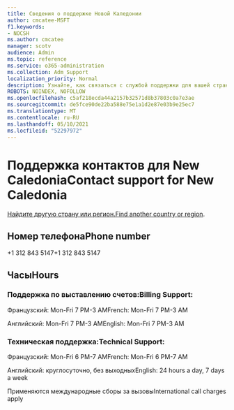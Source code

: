 ```yaml
---
title: Сведения о поддержке Новой Каледонии
author: cmcatee-MSFT
f1.keywords:
- NOCSH
ms.author: cmcatee
manager: scotv
audience: Admin
ms.topic: reference
ms.service: o365-administration
ms.collection: Adm_Support
localization_priority: Normal
description: Узнайте, как связаться с службой поддержки для вашей страны или региона.
ROBOTS: NOINDEX, NOFOLLOW
ms.openlocfilehash: c5af218ecda44a2157b32571d8b37803c0a7e3ae
ms.sourcegitcommit: de5fce90de22ba588e75e1a1d2e87e03b9e25ec7
ms.translationtype: MT
ms.contentlocale: ru-RU
ms.lasthandoff: 05/10/2021
ms.locfileid: "52297972"
---
```

# <a name="contact-support-for-new-caledonia"></a><span data-ttu-id="441ea-103">Поддержка контактов для New Caledonia</span><span class="sxs-lookup"><span data-stu-id="441ea-103">Contact support for New Caledonia</span></span>

<span data-ttu-id="441ea-104">[Найдите другую страну или регион.](../../business-video/get-help-support.md)</span><span class="sxs-lookup"><span data-stu-id="441ea-104">[Find another country or region](../../business-video/get-help-support.md).</span></span>

## <a name="phone-number"></a><span data-ttu-id="441ea-105">Номер телефона</span><span class="sxs-lookup"><span data-stu-id="441ea-105">Phone number</span></span>
<span data-ttu-id="441ea-106">+1 312 843 5147</span><span class="sxs-lookup"><span data-stu-id="441ea-106">+1 312 843 5147</span></span>

## <a name="hours"></a><span data-ttu-id="441ea-107">Часы</span><span class="sxs-lookup"><span data-stu-id="441ea-107">Hours</span></span>
### <a name="billing-support"></a><span data-ttu-id="441ea-108">Поддержка по выставлению счетов:</span><span class="sxs-lookup"><span data-stu-id="441ea-108">Billing Support:</span></span>

<span data-ttu-id="441ea-109">Французский: Mon-Fri 7 PM-3 AM</span><span class="sxs-lookup"><span data-stu-id="441ea-109">French: Mon-Fri 7 PM-3 AM</span></span>

<span data-ttu-id="441ea-110">Английский: Mon-Fri 7 PM-3 AM</span><span class="sxs-lookup"><span data-stu-id="441ea-110">English: Mon-Fri 7 PM-3 AM</span></span>

### <a name="technical-support"></a><span data-ttu-id="441ea-111">Техническая поддержка:</span><span class="sxs-lookup"><span data-stu-id="441ea-111">Technical Support:</span></span>

<span data-ttu-id="441ea-112">Французский: Mon-Fri 6 PM-7 AM</span><span class="sxs-lookup"><span data-stu-id="441ea-112">French: Mon-Fri 6 PM-7 AM</span></span>

<span data-ttu-id="441ea-113">Английский: круглосуточно, без выходных</span><span class="sxs-lookup"><span data-stu-id="441ea-113">English: 24 hours a day, 7 days a week</span></span>

<span data-ttu-id="441ea-114">Применяются международные сборы за вызовы</span><span class="sxs-lookup"><span data-stu-id="441ea-114">International call charges apply</span></span>
